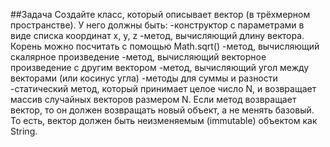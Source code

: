 ##Задача
Создайте класс, который описывает вектор (в трёхмерном пространстве).
У него должны быть:
-конструктор с параметрами в виде списка координат x, y, z
-метод, вычисляющий длину вектора. Корень можно посчитать с помощью Math.sqrt()
-метод, вычисляющий скалярное произведение
-метод, вычисляющий векторное произведение с другим вектором
-метод, вычисляющий угол между векторами (или косинус угла)
-методы для суммы и разности
-статический метод, который принимает целое число N, и возвращает массив случайных векторов
размером N.
Если метод возвращает вектор, то он должен возвращать новый объект, а не менять базовый. То есть,
вектор должен быть неизменяемым (immutable) объектом как String.
